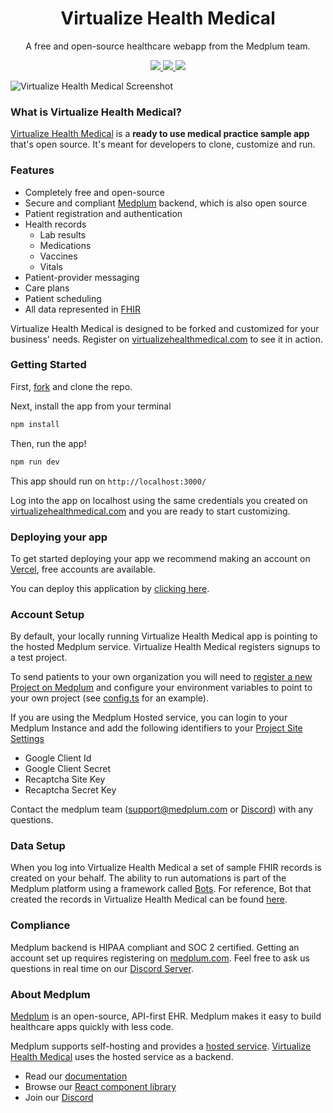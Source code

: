 <h1 align="center">Virtualize Health Medical</h1>
<p align="center">A free and open-source healthcare webapp from the Medplum team.</p>
<p align="center">
  <a href="https://github.com/medplum/foomedical/actions">
    <img src="https://github.com/medplum/foomedical/actions/workflows/build.yml/badge.svg" />
  </a>
  <a href="https://github.com/medplum/foomedical/blob/main/LICENSE.txt">
    <img src="https://img.shields.io/badge/license-Apache-blue.svg" />
  </a>
  <a href="https://sonarcloud.io/project/overview?id=medplum_foomedical">
    <img src="https://sonarcloud.io/api/project_badges/measure?project=medplum_foomedical&metric=alert_status&token=3760929adde88ce7da87782be8d811f8b5cec0f4" />
  </a>
</p>

![Virtualize Health Medical Screenshot](screenshot.png)

### What is Virtualize Health Medical?

[Virtualize Health Medical](https://virtualizehealthmedical.com/) is a **ready to use medical practice sample app** that's open source. It's meant for developers to clone, customize and run.

### Features

- Completely free and open-source
- Secure and compliant [Medplum](https://www.medplum.com) backend, which is also open source
- Patient registration and authentication
- Health records
  - Lab results
  - Medications
  - Vaccines
  - Vitals
- Patient-provider messaging
- Care plans
- Patient scheduling
- All data represented in [FHIR](https://hl7.org/FHIR/)

Virtualize Health Medical is designed to be forked and customized for your business' needs. Register on [virtualizehealthmedical.com](https://virtualizehealthmedical.com/) to see it in action.

### Getting Started

First, [fork](https://github.com/medplum/foomedical/fork) and clone the repo.

Next, install the app from your terminal

```bash
npm install
```

Then, run the app!

```bash
npm run dev
```

This app should run on `http://localhost:3000/`

Log into the app on localhost using the same credentials you created on [virtualizehealthmedical.com](https://virtualizehealthmedical.com/) and you are ready to start customizing.

### Deploying your app

To get started deploying your app we recommend making an account on [Vercel](https://vercel.com/), free accounts are available.

You can deploy this application by [clicking here](https://vercel.com/new/clone?s=https%3A%2F%2Fgithub.com%2Fmedplum%2Ffoomedical&showOptionalTeamCreation=false).

### Account Setup

By default, your locally running Virtualize Health Medical app is pointing to the hosted Medplum service. Virtualize Health Medical registers signups to a test project.

To send patients to your own organization you will need to [register a new Project on Medplum](https://www.medplum.com/docs/tutorials/register) and configure your environment variables to point to your own project (see [config.ts](https://github.com/medplum/foomedical/blob/main/src/config.ts) for an example).

If you are using the Medplum Hosted service, you can login to your Medplum Instance and add the following identifiers to your [Project Site Settings](https://app.medplum.com/admin/sites)

- Google Client Id
- Google Client Secret
- Recaptcha Site Key
- Recaptcha Secret Key

Contact the medplum team ([support@medplum.com](mailto:support@medplum.com) or [Discord](https://discord.gg/medplum])) with any questions.

### Data Setup

When you log into Virtualize Health Medical a set of sample FHIR records is created on your behalf. The ability to run automations is part of the Medplum platform using a framework called [Bots](https://www.medplum.com/docs/bots). For reference, Bot that created the records in Virtualize Health Medical can be found [here](https://github.com/medplum/medplum-demo-bots/blob/main/src/sample-account-setup.ts).

### Compliance

Medplum backend is HIPAA compliant and SOC 2 certified. Getting an account set up requires registering on [medplum.com](https://www.medplum.com/). Feel free to ask us questions in real time on our [Discord Server](https://discord.gg/medplum).

### About Medplum

[Medplum](https://www.medplum.com/) is an open-source, API-first EHR. Medplum makes it easy to build healthcare apps quickly with less code.

Medplum supports self-hosting and provides a [hosted service](https://app.medplum.com/). [Virtualize Health Medical](https://virtualizehealthmedical.com/) uses the hosted service as a backend.

- Read our [documentation](https://www.medplum.com/docs/)
- Browse our [React component library](https://storybook.medplum.com/)
- Join our [Discord](https://discord.gg/medplum)
